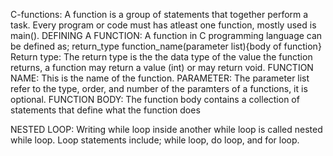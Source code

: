C-functions: A function is a group of statements that together perform a task. Every program or code must has atleast one function, mostly used is main().
DEFINING A FUNCTION: A function in C programming language can be defined as; return_type function_name(parameter list){body of function}
Return type: The return type is the the data type of the value the function returns, a function may return a value (int) or may return void.
FUNCTION NAME: This is the name of the function.
PARAMETER: The parameter list refer to the type, order, and number of the paramters of a functions, it is optional.
FUNCTION BODY: The function body contains a collection of statements that define what the function does

NESTED LOOP:
Writing while loop inside another while loop is called nested while loop. Loop statements include; while loop, do loop, and for loop.

